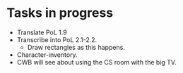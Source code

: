 # Tasks in progress

- Translate PoL 1.9
- Transcribe into PoL 2.1-2.2.
    - Draw rectangles as this happens.
- Character-inventory. 
- CWB will see about using the CS room with the big TV.
